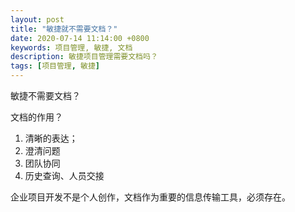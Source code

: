 ```yaml
---
layout: post
title: "敏捷就不需要文档？"
date: 2020-07-14 11:14:00 +0800
keywords: 项目管理, 敏捷, 文档
description: 敏捷项目管理需要文档吗？
tags: [项目管理, 敏捷]
---
```


敏捷不需要文档？

文档的作用？

1. 清晰的表达；
2. 澄清问题
3. 团队协同
4. 历史查询、人员交接

企业项目开发不是个人创作，文档作为重要的信息传输工具，必须存在。